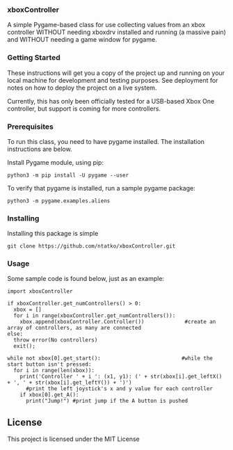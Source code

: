 ### xboxController

A simple Pygame-based class for use collecting values from an xbox controller WITHOUT needing xboxdrv installed and running (a massive pain) and WITHOUT needing a game window for pygame.

### Getting Started

These instructions will get you a copy of the project up and running on your local machine for development and testing purposes. See deployment for notes on how to deploy the project on a live system.

Currently, this has only been officially tested for a USB-based Xbox One controller, but support is coming for more controllers.

### Prerequisites

To run this class, you need to have pygame installed. The installation instructions are below.

Install Pygame module, using pip:
```
python3 -m pip install -U pygame --user
```
To verify that pygame is installed, run a sample pygame package:
```
python3 -m pygame.examples.aliens
```

### Installing

Installing this package is simple
```
git clone https://github.com/ntatko/xboxController.git
```

### Usage

Some sample code is found below, just as an example:

```
import xboxController

if xboxController.get_numControllers() > 0:
  xbox = []
  for i in range(xboxController.get_numControllers()):
    xbox.append(xboxController.Controller())             #create an array of controllers, as many are connected
else:
  throw error(No controllers)
  exit();
  
while not xbox[0].get_start():                          #while the start button isn't pressed:
  for i in range(len(xbox)):
    print('Controller ' + i ': (x1, y1): (' + str(xbox[i].get_leftX() + ', ' + str(xbox[i].get_leftY()) + ')') 
      #print the left joystick's x and y value for each controller
    if xbox[0].get_A():
      print("Jump!") #print jump if the A button is pushed

```

## License

This project is licensed under the MIT License
